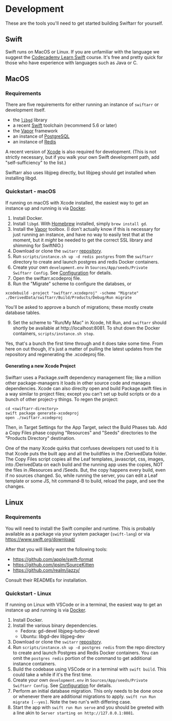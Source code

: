 Development
===========

These are the tools you'll need to get started building Swiftarr for yourself.

Swift
-----
Swift runs on MacOS or Linux. If you are unfamiliar with the language we suggest the [Codecademy Learn Swift](https://www.codecademy.com/learn/learn-swift) course.
It's free and pretty quick for those who have experience with languages such as Java or C.

MacOS
-----

### Requirements

There are five requirements for either running an instance of `swiftarr` or development itself.

* the [`libgd`](http://libgd.github.io) library
* a recent [Swift](https://swift.org) toolchain (recommend 5.6 or later)
* the [Vapor](http://vapor.codes) framework
* an instance of [PostgreSQL](https://www.postgresql.org)
* an instance of [Redis](https://redis.io)

A recent version of [Xcode](https://apps.apple.com/us/app/xcode/id497799835?mt=12) is also required for
development. (This is not strictly necessary, but if you walk your own Swift development path, add
"self-sufficiency" to the list.)

Swiftarr also uses libjpeg directly, but libjpeg should get installed when installing libgd.

### Quickstart - macOS

If running on macOS with Xcode installed, the easiest way to get an instance up and running is via
[Docker](https://www.docker.com/products/docker-desktop).

1. Install Docker.
2. Install `libgd`. With [Homebrew](https://brew.sh) installed, simply `brew install gd`.
3. Install the [Vapor](http://docs.vapor.codes/) toolbox. (I don't actually know if this is necessary
for just running an instance, and have no way to easily test that at the moment, but it *might* be needed to get the
correct SSL library and shimming for SwiftNIO.)
4. Download or clone the `switarr` [repository](https://github.com/jocosocial/swiftarr).
5. Run `scripts/instance.sh up -d redis postgres` from the `swiftarr` directory to create and launch postgres and redis
Docker containers.
6. Create your own `development.env` in `Sources/App/seeds/Private Swiftarr Config`. See [Configuration](configuration.html) for details.
7. Open the swiftarr.xcodeproj file.
8. Run the "Migrate" scheme to configure the databses, or

```shell
xcodebuild -project "swiftarr.xcodeproj" -scheme "Migrate"
./DerivedData/swiftarr/Build/Products/Debug/Run migrate
```

You'll be asked to approve a bunch of migrations; these mostly create database tables. 

9. Set the scheme to "Run/My Mac" in Xcode, hit Run, and `swiftarr` should shortly be available at http://localhost:8081.
To shut down the Docker containers, `scripts/instance.sh stop`.

Yes, that's a bunch the first time through and it does take some time. From here on out though, it's just a matter of
pulling the latest updates from the repository and regenerating the .xcodeproj file.

#### Generating a new Xcode Project

Swiftarr uses a Package.swift dependency management file; like a million other package-managers it loads in other source code
and manages dependencies. Xcode can also direclty open and build Package.swift files in a way similar to project files; 
except you can't set up build scripts or do a bunch of other project-y things. To regen the project:

```shell
cd <swiftarr-directory>
swift package generate-xcodeproj
open ./swiftarr.xcodeproj
```

Then, in Target Settings for the App Target, select the Build Phases tab. Add a Copy Files phase copying "Resources" and 
"Seeds" directories to the "Products Directory" destination.

One of the many Xcode quirks that confuses developers not used to it is that Xcode puts the built app and all the buildfiles
in the /DerivedData folder. The Copy Files script copies all the Leaf templates, javascript, css, images, into /DerivedData
on each build and the running app uses the copies, NOT the files in /Resources and /Seeds. But, the copy happens every build,
even if no sources changed. So, while running the server, you can edit a Leaf template or some JS, hit command-B to build, 
reload the page, and see the changes. 

Linux
-----

### Requirements

You will need to install the Swift compiler and runtime. This is probably available as a package
via your system packager (`swift-lang`) or via https://www.swift.org/download/

After that you will likely want the following tools:
* https://github.com/apple/swift-format
* https://github.com/jpsim/SourceKitten
* https://github.com/realm/jazzy/

Consult their READMEs for installation.

### Quickstart - Linux
If running on Linux with VSCode or in a terminal, the easiest way to get an instance up and running is via
[Docker](https://www.docker.com/products/docker-desktop).

1. Install Docker.
2. Install the various binary dependencies.
    * Fedora: gd-devel libjpeg-turbo-devel
    * Ubuntu: libgd-dev libjpeg-dev
3. Download or clone the `switarr` [repository](https://github.com/jocosocial/swiftarr).
4. Run `scripts/instance.sh up -d postgres redis` from the repo directory to create and launch Postgres and Redis
Docker containers. You can omit the `postgres redis` portion of the command to get additional instance containers.
5. Build the codebase using VSCode or in a terminal with `swift build`. This could take a while if it's the first time.
6. Create your own `development.env` in `Sources/App/seeds/Private Swiftarr Config`. See [Configuration](configuration.html) for details.
7. Perform an initial database migration. This only needs to be done once or whenever there are additional migrations to apply. `swift run Run migrate [--yes]`. Note the two run's with differing case.
8. Start the app with `swift run Run serve` and you should be greeted with a line akin to `Server starting on http://127.0.0.1:8081`.
